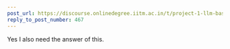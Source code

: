 ```yaml
---
post_url: https://discourse.onlinedegree.iitm.ac.in/t/project-1-llm-based-automation-agent-discussion-thread-tds-jan-2025/164277/496
reply_to_post_number: 467
---
```

Yes I also need the answer of this.